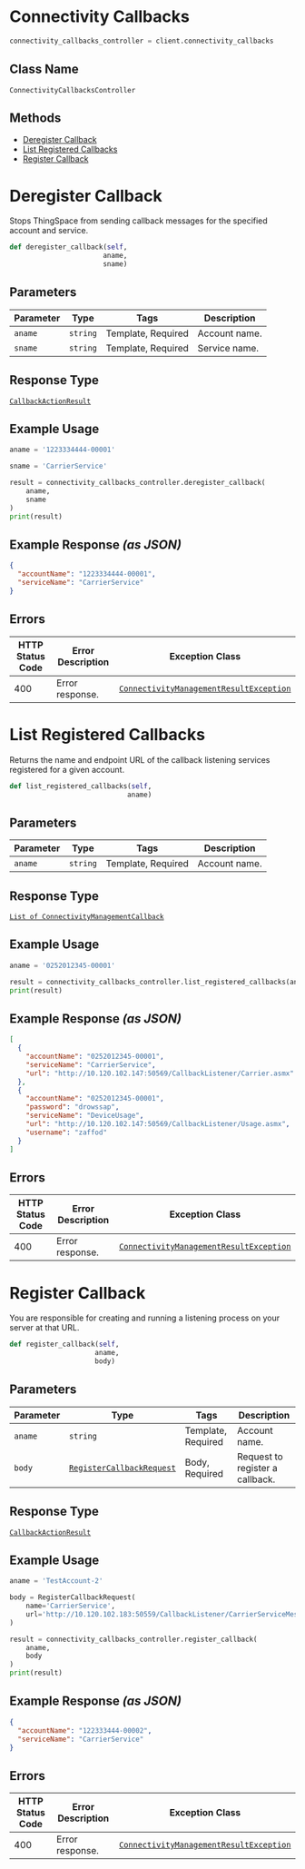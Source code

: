 # Connectivity Callbacks

```python
connectivity_callbacks_controller = client.connectivity_callbacks
```

## Class Name

`ConnectivityCallbacksController`

## Methods

* [Deregister Callback](../../doc/controllers/connectivity-callbacks.md#deregister-callback)
* [List Registered Callbacks](../../doc/controllers/connectivity-callbacks.md#list-registered-callbacks)
* [Register Callback](../../doc/controllers/connectivity-callbacks.md#register-callback)


# Deregister Callback

Stops ThingSpace from sending callback messages for the specified account and service.

```python
def deregister_callback(self,
                       aname,
                       sname)
```

## Parameters

| Parameter | Type | Tags | Description |
|  --- | --- | --- | --- |
| `aname` | `string` | Template, Required | Account name. |
| `sname` | `string` | Template, Required | Service name. |

## Response Type

[`CallbackActionResult`](../../doc/models/callback-action-result.md)

## Example Usage

```python
aname = '1223334444-00001'

sname = 'CarrierService'

result = connectivity_callbacks_controller.deregister_callback(
    aname,
    sname
)
print(result)
```

## Example Response *(as JSON)*

```json
{
  "accountName": "1223334444-00001",
  "serviceName": "CarrierService"
}
```

## Errors

| HTTP Status Code | Error Description | Exception Class |
|  --- | --- | --- |
| 400 | Error response. | [`ConnectivityManagementResultException`](../../doc/models/connectivity-management-result-exception.md) |


# List Registered Callbacks

Returns the name and endpoint URL of the callback listening services registered for a given account.

```python
def list_registered_callbacks(self,
                             aname)
```

## Parameters

| Parameter | Type | Tags | Description |
|  --- | --- | --- | --- |
| `aname` | `string` | Template, Required | Account name. |

## Response Type

[`List of ConnectivityManagementCallback`](../../doc/models/connectivity-management-callback.md)

## Example Usage

```python
aname = '0252012345-00001'

result = connectivity_callbacks_controller.list_registered_callbacks(aname)
print(result)
```

## Example Response *(as JSON)*

```json
[
  {
    "accountName": "0252012345-00001",
    "serviceName": "CarrierService",
    "url": "http://10.120.102.147:50569/CallbackListener/Carrier.asmx"
  },
  {
    "accountName": "0252012345-00001",
    "password": "drowssap",
    "serviceName": "DeviceUsage",
    "url": "http://10.120.102.147:50569/CallbackListener/Usage.asmx",
    "username": "zaffod"
  }
]
```

## Errors

| HTTP Status Code | Error Description | Exception Class |
|  --- | --- | --- |
| 400 | Error response. | [`ConnectivityManagementResultException`](../../doc/models/connectivity-management-result-exception.md) |


# Register Callback

You are responsible for creating and running a listening process on your server at that URL.

```python
def register_callback(self,
                     aname,
                     body)
```

## Parameters

| Parameter | Type | Tags | Description |
|  --- | --- | --- | --- |
| `aname` | `string` | Template, Required | Account name. |
| `body` | [`RegisterCallbackRequest`](../../doc/models/register-callback-request.md) | Body, Required | Request to register a callback. |

## Response Type

[`CallbackActionResult`](../../doc/models/callback-action-result.md)

## Example Usage

```python
aname = 'TestAccount-2'

body = RegisterCallbackRequest(
    name='CarrierService',
    url='http://10.120.102.183:50559/CallbackListener/CarrierServiceMessages.asmx'
)

result = connectivity_callbacks_controller.register_callback(
    aname,
    body
)
print(result)
```

## Example Response *(as JSON)*

```json
{
  "accountName": "122333444-00002",
  "serviceName": "CarrierService"
}
```

## Errors

| HTTP Status Code | Error Description | Exception Class |
|  --- | --- | --- |
| 400 | Error response. | [`ConnectivityManagementResultException`](../../doc/models/connectivity-management-result-exception.md) |

